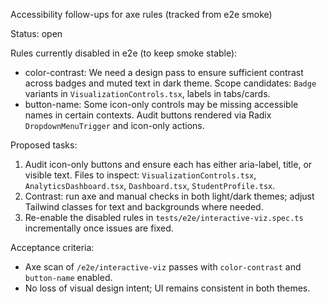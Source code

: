Accessibility follow-ups for axe rules (tracked from e2e smoke)

Status: open

Rules currently disabled in e2e (to keep smoke stable):

- color-contrast: We need a design pass to ensure sufficient contrast across badges and muted text
  in dark theme. Scope candidates: `Badge` variants in `VisualizationControls.tsx`, labels in
  tabs/cards.
- button-name: Some icon-only controls may be missing accessible names in certain contexts. Audit
  buttons rendered via Radix `DropdownMenuTrigger` and icon-only actions.

Proposed tasks:

1. Audit icon-only buttons and ensure each has either aria-label, title, or visible text. Files to
   inspect: `VisualizationControls.tsx`, `AnalyticsDashboard.tsx`, `Dashboard.tsx`,
   `StudentProfile.tsx`.
2. Contrast: run axe and manual checks in both light/dark themes; adjust Tailwind classes for text
   and backgrounds where needed.
3. Re-enable the disabled rules in `tests/e2e/interactive-viz.spec.ts` incrementally once issues are
   fixed.

Acceptance criteria:

- Axe scan of `/e2e/interactive-viz` passes with `color-contrast` and `button-name` enabled.
- No loss of visual design intent; UI remains consistent in both themes.
